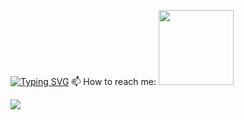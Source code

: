 [![Typing SVG](https://readme-typing-svg.herokuapp.com?font=Parkinsans&pause=1000&color=4D4D4D&center=falso&vCenter=falso&repeat=verdadeiro&random=falso&width=500&lines=Hello%2C+my+name+is+Maria+Eduarda;Ol%C3%A1%2C+Eu+me+chamo+Maria+Eduarda;I+am+a+Software+Engineering+student;Sou+estudante+de+Engenharia+de+Software;%F0%9F%8C%9F%F0%9F%8C%88+Welcome+to+my+Repository!!+%F0%9F%8C%88%F0%9F%8C%9F;%F0%9F%8C%88%F0%9F%8C%9F+Seja+Bem+vindos+ao+meu+reposit%C3%B3rio!!+%F0%9F%8C%88%F0%9F%8C%9F)](https://git.io/typing-svg)
📫 How to reach me:
 <img height="120px" src="https://cdn.discordapp.com/attachments/1118705853097328773/1118706345047236660/gifgithub.gif"/> 
 <div >
<a target="_blank" style="display: inline-block;" href="https://www.linkedin.com/in/maria-eduarda-santos-daitx-157b05334"><img src="https://img.shields.io/badge/-LinkedIn-%230077B5?style=for-the-badge&logo=linkedin&logoColor=white" ></a>
</div>
<!--
**MariEDaitx/MariEDaitx** is a ✨ _special_ ✨ repository because its `README.md` (this file) appears on your GitHub profile.

Here are some ideas to get you started:

- 🔭 I’m currently working on ...
-  I’m currently learning ...
- 👯 I’m looking to collaborate on ...
- 🤔 I’m looking for help with ...
- 💬 Ask me about ...
- 📫 How to reach me: ...
- 😄 Pronouns: ...
- ⚡ Fun fact: ...
-->

